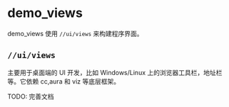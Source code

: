 # demo_views

demo_views 使用 `//ui/views` 来构建程序界面。

## `//ui/views`

主要用于桌面端的 UI 开发，比如 Windows/Linux 上的浏览器工具栏，地址栏等。它依赖 cc,aura 和 viz 等底层框架。

TODO: 完善文档
